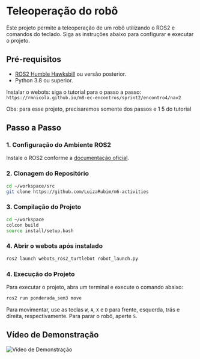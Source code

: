 # Teleoperação do robô

Este projeto permite a teleoperação de um robô utilizando o ROS2 e comandos do teclado. Siga as instruções abaixo para configurar e executar o projeto.

## Pré-requisitos

- [ROS2 Humble Hawksbill](https://docs.ros.org/en/humble/Installation.html) ou versão posterior.
- Python 3.8 ou superior.

Instalar o webots:
 siga o tutorial para o passo a passo: `https://rmnicola.github.io/m8-ec-encontros/sprint2/encontro4/nav2`

 Obs: para esse projeto, precisaremos somente dos passos e 1 5 do tutorial


## Passo a Passo

### 1. Configuração do Ambiente ROS2

Instale o ROS2 conforme a [documentação oficial](https://docs.ros.org/en/humble/Installation.html).

### 2. Clonagem do Repositório

```bash
cd ~/workspace/src
git clone https://github.com/LuizaRubim/m6-activities

```

### 3. Compilação do Projeto

```bash
cd ~/workspace
colcon build
source install/setup.bash
```

### 4. Abrir o webots após instalado


```bash
ros2 launch webots_ros2_turtlebot robot_launch.py
```


### 4. Execução do Projeto

Para executar o projeto, abra um terminal e execute o comando abaixo:
```bash
ros2 run ponderada_sem3 move
```
Para movimentar, use as teclas `W`, `A`, `X` e `D` para frente, esquerda, trás e direita, respectivamente. Para parar o robô, aperte `S`.


## Vídeo de Demonstração

![Vídeo de Demonstração](https://youtu.be/z58X15WlP6w)